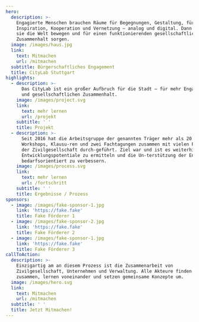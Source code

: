 ```yaml
---
hero:
  description: >-
    Engagierte Menschen brauchen Räume für Begegnungen, Gestaltung, für
    Inspiration, Kooperation und Vernetzung – analog und digital. Dann können
    sie die Welt bewegen und für einen funktionierenden gesellschaftlichen
    Zusammenhalt sorgen.
  image: /images/haus.jpg
  link:
    text: Mitmachen
    url: /mitmachen
  subtitle: Bürgerschaftliches Engagement
  title: CityLab Stuttgart
highlights:
  - description: >-
      Das CityLab ist ein großer Aufbruch für die Stadt – für mehr Engagement
      und gesellschaftlichen Zusammenhalt.
    image: /images/project.svg
    link:
      text: mehr lernen
      url: /projekt
    subtitle: ' '
    title: Projekt
  - description: >-
      Seit 2016 hat die Arbeitsgruppe der genannten Träger mehr als 20
      Workshops, Klausu-ren und zwei Fachtagungen zusammen mit vielen Partnern
      der Zivilgesellschaft durch-geführt. Ziel war und ist es weiterhin,
      Entwicklungspotentiale zu ermitteln und die Un-terstützung der Engagierten
      bedarfsorientiert zu verbessern. 
    image: /images/process.svg
    link:
      text: mehr lernen
      url: /fortschritt
    subtitle: ' '
    title: Ergebnisse / Prozess
sponsors:
  - image: /images/fake-sponsor-1.jpg
    link: 'https://fake.fake'
    title: Fake Förderer 1
  - image: /images/fake-sponsor-2.jpg
    link: 'https://fake.fake'
    title: Fake Förderer 2
  - image: /images/fake-sponsor-1.jpg
    link: 'https://fake.fake'
    title: Fake Förderer 3
callToAction:
  description: >-
    Einzigartig am an diesem Prozess ist die Zusammenarbeit von
    Zivilgesellschaft, Unternehmen und Verwaltung. Alle Akteure finden sich hier
    zusammen, lernen voneinander und setzen gemeinsame Konzepte um.
  image: /images/hero.svg
  link:
    text: Mitmachen
    url: /mitmachen
  subtitle: ' '
  title: Jetzt Mitmachen!
---
```

<LandingPage/>
